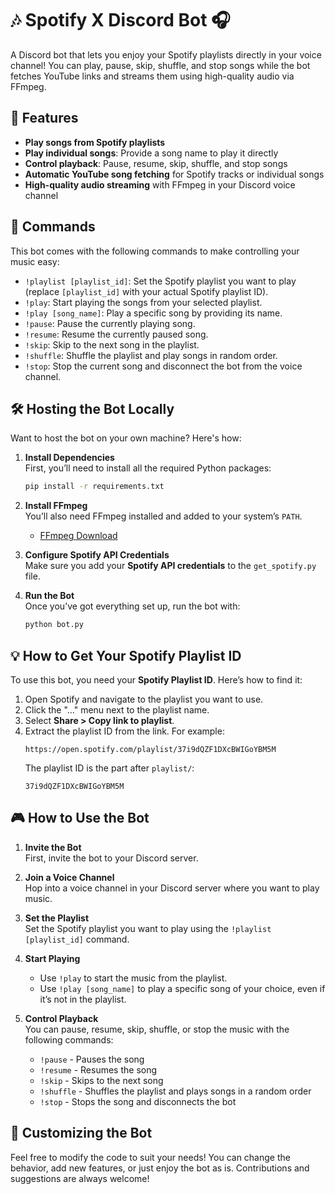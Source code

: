 # 🎶 Spotify X Discord Bot 🎧

A Discord bot that lets you enjoy your Spotify playlists directly in your voice channel! You can play, pause, skip, shuffle, and stop songs while the bot fetches YouTube links and streams them using high-quality audio via FFmpeg.

## 🚀 Features
- **Play songs from Spotify playlists**  
- **Play individual songs**: Provide a song name to play it directly  
- **Control playback**: Pause, resume, skip, shuffle, and stop songs  
- **Automatic YouTube song fetching** for Spotify tracks or individual songs  
- **High-quality audio streaming** with FFmpeg in your Discord voice channel  

## 📜 Commands
This bot comes with the following commands to make controlling your music easy:

- `!playlist [playlist_id]`: Set the Spotify playlist you want to play (replace `[playlist_id]` with your actual Spotify playlist ID).  
- `!play`: Start playing the songs from your selected playlist.  
- `!play [song_name]`: Play a specific song by providing its name.  
- `!pause`: Pause the currently playing song.  
- `!resume`: Resume the currently paused song.  
- `!skip`: Skip to the next song in the playlist.  
- `!shuffle`: Shuffle the playlist and play songs in random order.  
- `!stop`: Stop the current song and disconnect the bot from the voice channel.  

## 🛠️ Hosting the Bot Locally
Want to host the bot on your own machine? Here's how:

1. **Install Dependencies**  
   First, you’ll need to install all the required Python packages:
   ```bash
   pip install -r requirements.txt
   ```

2. **Install FFmpeg**  
   You’ll also need FFmpeg installed and added to your system’s `PATH`.  
   - [FFmpeg Download](https://ffmpeg.org/download.html)

3. **Configure Spotify API Credentials**  
   Make sure you add your **Spotify API credentials** to the `get_spotify.py` file.

4. **Run the Bot**  
   Once you’ve got everything set up, run the bot with:
   ```bash
   python bot.py
   ```

## 💡 How to Get Your Spotify Playlist ID
To use this bot, you need your **Spotify Playlist ID**. Here’s how to find it:

1. Open Spotify and navigate to the playlist you want to use.  
2. Click the "..." menu next to the playlist name.  
3. Select **Share > Copy link to playlist**.  
4. Extract the playlist ID from the link. For example:
   ```
   https://open.spotify.com/playlist/37i9dQZF1DXcBWIGoYBM5M  
   ```
   The playlist ID is the part after `playlist/`:
   ```
   37i9dQZF1DXcBWIGoYBM5M
   ```

## 🎮 How to Use the Bot
1. **Invite the Bot**  
   First, invite the bot to your Discord server.

2. **Join a Voice Channel**  
   Hop into a voice channel in your Discord server where you want to play music.

3. **Set the Playlist**  
   Set the Spotify playlist you want to play using the `!playlist [playlist_id]` command.

4. **Start Playing**  
   - Use `!play` to start the music from the playlist.  
   - Use `!play [song_name]` to play a specific song of your choice, even if it’s not in the playlist.

5. **Control Playback**  
   You can pause, resume, skip, shuffle, or stop the music with the following commands:
   - `!pause` - Pauses the song  
   - `!resume` - Resumes the song  
   - `!skip` - Skips to the next song  
   - `!shuffle` - Shuffles the playlist and plays songs in a random order  
   - `!stop` - Stops the song and disconnects the bot  

## 🎨 Customizing the Bot
Feel free to modify the code to suit your needs! You can change the behavior, add new features, or just enjoy the bot as is. Contributions and suggestions are always welcome!